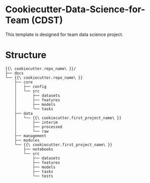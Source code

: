 # Cookiecutter-Data-Science-for-Team (CDST)

This template is designed for team data science project. 


# Structure

```
{{\ cookiecutter.repo_name\ }}/
├── docs
└── {{\ cookiecutter.repo_name\ }}
    ├── core
    │   ├── config
    │   └── src
    │       ├── datasets
    │       ├── features
    │       ├── models
    │       └── tasks
    ├── data
    │   └── {{\ cookiecutter.first_project_name\ }}
    │       ├── interim
    │       ├── processed
    │       └── raw
    ├── management
    ├── modules
    └── {{\ cookiecutter.first_project_name\ }}
        ├── notebooks
        └── src
            ├── datasets
            ├── features
            ├── models
            ├── tasks
            └── tests
```